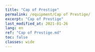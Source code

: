 ```yaml
---
title: "Cap of Prestige"
permalink: /equipment/Cap of Prestige/
excerpt: "Cap of Prestige"
last_modified_at: 2021-01-26
lang: en
ref: "Cap of Prestige.md"
toc: false
classes: wide
---
```


